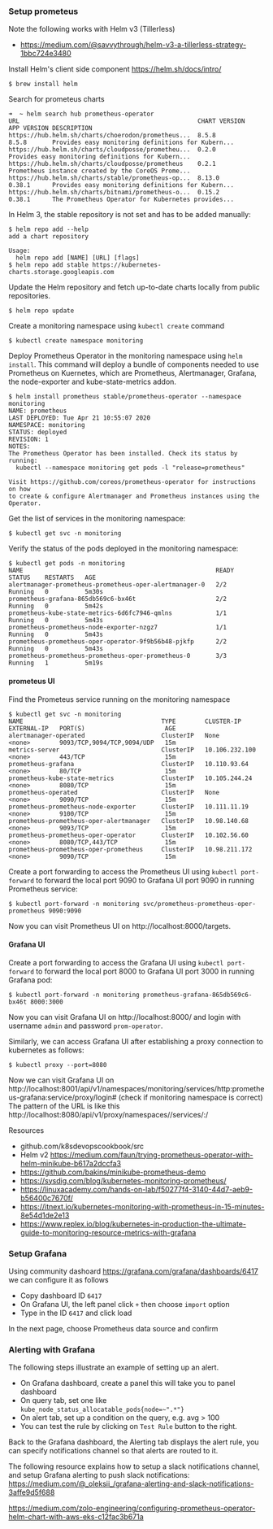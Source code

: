 ### Setup prometeus
Note the following works with Helm v3 (Tillerless)
- https://medium.com/@savvythrough/helm-v3-a-tillerless-strategy-1bbc724e3480

Install Helm's client side component https://helm.sh/docs/intro/
```
$ brew install helm
```

Search for prometeus charts
```
➜  ~ helm search hub prometheus-operator
URL                                               	CHART VERSION	APP VERSION	DESCRIPTION                                       
https://hub.helm.sh/charts/choerodon/prometheus...	8.5.8        	8.5.8      	Provides easy monitoring definitions for Kubern...
https://hub.helm.sh/charts/cloudposse/prometheu...	0.2.0        	           	Provides easy monitoring definitions for Kubern...
https://hub.helm.sh/charts/cloudposse/prometheus  	0.2.1        	           	Prometheus instance created by the CoreOS Prome...
https://hub.helm.sh/charts/stable/prometheus-op...	8.13.0       	0.38.1     	Provides easy monitoring definitions for Kubern...
https://hub.helm.sh/charts/bitnami/prometheus-o...	0.15.2       	0.38.1     	The Prometheus Operator for Kubernetes provides...
```

In Helm 3, the stable repository is not set and has to be added manually:
```
$ helm repo add --help
add a chart repository

Usage:
  helm repo add [NAME] [URL] [flags]
$ helm repo add stable https://kubernetes-charts.storage.googleapis.com
```

Update the Helm repository and fetch up-to-date charts locally from public repositories.
```
$ helm repo update
```
Create a monitoring namespace using `kubectl create` command
```
$ kubectl create namespace monitoring
```

Deploy Prometheus Operator in the monitoring namespace using `helm install`. This command will deploy a bundle of components needed to use Prometheus on Kuernetes, which are Prometheus, Alertmanager, Grafana, the node-exporter and kube-state-metrics addon.
```
$ helm install prometheus stable/prometheus-operator --namespace monitoring
NAME: prometheus
LAST DEPLOYED: Tue Apr 21 10:55:07 2020
NAMESPACE: monitoring
STATUS: deployed
REVISION: 1
NOTES:
The Prometheus Operator has been installed. Check its status by running:
  kubectl --namespace monitoring get pods -l "release=prometheus"

Visit https://github.com/coreos/prometheus-operator for instructions on how
to create & configure Alertmanager and Prometheus instances using the Operator.
```

Get the list of services in the monitoring namespace:
```
$ kubectl get svc -n monitoring
```

Verify the status of the pods deployed in the monitoring namespace:
```
$ kubectl get pods -n monitoring
NAME                                                     READY   STATUS    RESTARTS   AGE
alertmanager-prometheus-prometheus-oper-alertmanager-0   2/2     Running   0          5m30s
prometheus-grafana-865db569c6-bx46t                      2/2     Running   0          5m42s
prometheus-kube-state-metrics-6d6fc7946-qmlns            1/1     Running   0          5m43s
prometheus-prometheus-node-exporter-nzgz7                1/1     Running   0          5m43s
prometheus-prometheus-oper-operator-9f9b56b48-pjkfp      2/2     Running   0          5m43s
prometheus-prometheus-prometheus-oper-prometheus-0       3/3     Running   1          5m19s
```

#### prometeus UI
Find the Prometeus service running on the monitoring namespace
```
$ kubectl get svc -n monitoring         
NAME                                      TYPE        CLUSTER-IP       EXTERNAL-IP   PORT(S)                      AGE
alertmanager-operated                     ClusterIP   None             <none>        9093/TCP,9094/TCP,9094/UDP   15m
metrics-server                            ClusterIP   10.106.232.100   <none>        443/TCP                      15m
prometheus-grafana                        ClusterIP   10.110.93.64     <none>        80/TCP                       15m
prometheus-kube-state-metrics             ClusterIP   10.105.244.24    <none>        8080/TCP                     15m
prometheus-operated                       ClusterIP   None             <none>        9090/TCP                     15m
prometheus-prometheus-node-exporter       ClusterIP   10.111.11.19     <none>        9100/TCP                     15m
prometheus-prometheus-oper-alertmanager   ClusterIP   10.98.140.68     <none>        9093/TCP                     15m
prometheus-prometheus-oper-operator       ClusterIP   10.102.56.60     <none>        8080/TCP,443/TCP             15m
prometheus-prometheus-oper-prometheus     ClusterIP   10.98.211.172    <none>        9090/TCP                     15m
```

Create a port forwarding to access the Prometheus UI using `kubectl port-forward` to forward the local port 9090 to Grafana UI port 9090 in running Prometheus service:
```
$ kubectl port-forward -n monitoring svc/prometheus-prometheus-oper-prometheus 9090:9090
```
Now you can visit Prometheus UI on http://localhost:8000/targets.


#### Grafana UI

Create a port forwarding to access the Grafana UI using `kubectl port-forward` to forward the local port 8000 to Grafana UI port 3000 in running Grafana pod:
```
$ kubectl port-forward -n monitoring prometheus-grafana-865db569c6-bx46t 8000:3000
```
Now you can visit Grafana UI on http://localhost:8000/ and login with username `admin` and password `prom-operator`.

Similarly, we can access Grafana UI after establishing a proxy connection to kubernetes as follows:
```
$ kubectl proxy --port=8080
```
Now we can visit Grafana UI on http://localhost:8001/api/v1/namespaces/monitoring/services/http:prometheus-grafana:service/proxy/login# (check if monitoring namespace is correct)
The pattern of the URL is like this http://localhost:8080/api/v1/proxy/namespaces/<NAMESPACE>/services/<SERVICE-NAME>:<PORT-NAME>/

Resources
- github.com/k8sdevopscookbook/src
- Helm v2 https://medium.com/faun/trying-prometheus-operator-with-helm-minikube-b617a2dccfa3
- https://github.com/bakins/minikube-prometheus-demo
- https://sysdig.com/blog/kubernetes-monitoring-prometheus/
- https://linuxacademy.com/hands-on-lab/f50277f4-3140-44d7-aeb9-b56400c7670f/
- https://itnext.io/kubernetes-monitoring-with-prometheus-in-15-minutes-8e54d1de2e13
- https://www.replex.io/blog/kubernetes-in-production-the-ultimate-guide-to-monitoring-resource-metrics-with-grafana

### Setup Grafana
Using community dashoard https://grafana.com/grafana/dashboards/6417 we can configure it as follows

* Copy dashboard ID `6417`
* On Grafana UI, the left panel click `+` then choose `import` option
* Type in the ID `6417` and click load

In the next page, choose Prometheus data source and confirm

### Alerting with Grafana
The following steps illustrate an example of setting up an alert.
* On Grafana dashboard, create a panel this will take you to panel dashboard
* On query tab, set one like `kube_node_status_allocatable_pods{node=~".*"}`
* On alert tab, set up a condition on the query, e.g. avg > 100
* You can test the rule by clicking on `Test Rule` button to the right.

Back to the Grafana dashboard, the Alerting tab displays the alert rule, you can specify notifications channel so that alerts are routed to it.

The following resource explains how to setup a slack notifications channel, and setup Grafana alerting to push slack notifications:
https://medium.com/@_oleksii_/grafana-alerting-and-slack-notifications-3affe9d5f688
  
https://medium.com/zolo-engineering/configuring-prometheus-operator-helm-chart-with-aws-eks-c12fac3b671a
